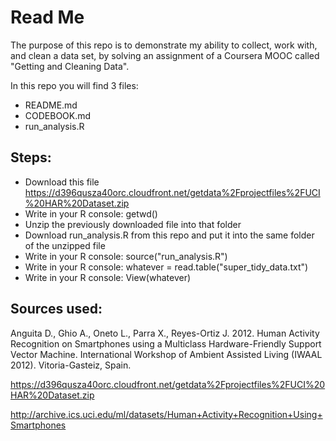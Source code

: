 Read Me
=====================

The purpose of this repo is to demonstrate my ability to collect, work with, and clean a data set, by solving an assignment of a Coursera MOOC called "Getting and Cleaning Data".

In this repo you will find 3 files:

* README.md
* CODEBOOK.md
* run_analysis.R

## Steps:

* Download this file https://d396qusza40orc.cloudfront.net/getdata%2Fprojectfiles%2FUCI%20HAR%20Dataset.zip
* Write in your R console: getwd()
* Unzip the previously downloaded file into that folder
* Download run_analysis.R from this repo and put it into the same folder of the unzipped file
* Write in your R console: source("run_analysis.R")
* Write in your R console: whatever = read.table("super_tidy_data.txt")
* Write in your R console: View(whatever)

## Sources used:

Anguita D., Ghio A., Oneto L., Parra X., Reyes-Ortiz J. 2012. Human Activity Recognition on Smartphones using a Multiclass Hardware-Friendly Support Vector Machine. International Workshop of Ambient Assisted Living (IWAAL 2012). Vitoria-Gasteiz, Spain.

https://d396qusza40orc.cloudfront.net/getdata%2Fprojectfiles%2FUCI%20HAR%20Dataset.zip

http://archive.ics.uci.edu/ml/datasets/Human+Activity+Recognition+Using+Smartphones
